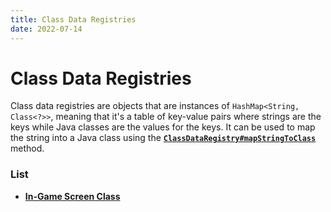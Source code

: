 ```yaml
---
title: Class Data Registries
date: 2022-07-14
---
```


#   Class Data Registries

Class data registries are objects that are instances of `HashMap<String, Class<?>>`, meaning that it's a table of key-value pairs where strings are the keys while Java classes are the values for the keys. It can be used to map the string into a Java class using the [**`ClassDataRegistry#mapStringToClass`**][1] method.


### List

* [**In-Game Screen Class**](class_data_registries/in-game_screen_class.md)



[1]: https://github.com/apace100/calio/blob/master/src/main/java/io/github/apace100/calio/data/ClassDataRegistry.java#L49
